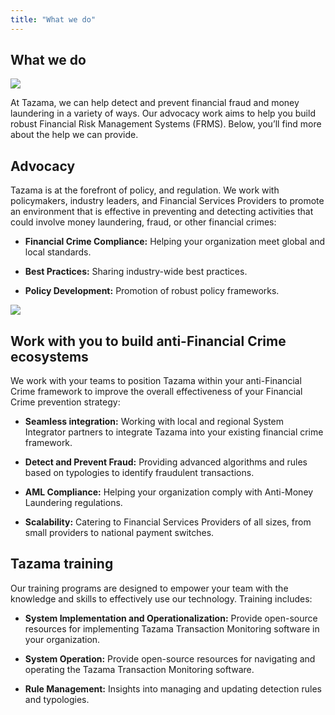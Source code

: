 ```yaml
---
title: "What we do"
---
```


## What we do

![](/what_low.gif)

At Tazama, we can help detect and prevent financial fraud and money laundering in a variety of ways. Our advocacy work aims to help you build robust Financial Risk Management Systems (FRMS). Below, you’ll find more about the help we can provide.

## Advocacy

Tazama is at the forefront of policy, and regulation. We work with policymakers, industry leaders, and Financial Services Providers to promote an environment that is effective in preventing and detecting activities that could involve money laundering, fraud, or other financial crimes:

- **Financial Crime Compliance:** Helping your organization meet global and local standards.

- **Best Practices:** Sharing industry-wide best practices.

- **Policy Development:** Promotion of robust policy frameworks.

![](/compliance_med.png)
## Work with you to build anti-Financial Crime ecosystems

We work with your teams to position Tazama within your anti-Financial Crime framework to improve the overall effectiveness of your Financial Crime prevention strategy:

- **Seamless integration:** Working with local and regional System Integrator partners to integrate Tazama into your existing financial crime framework.

- **Detect and Prevent Fraud:** Providing advanced algorithms and rules based on typologies to identify fraudulent transactions.

- **AML Compliance:** Helping your organization comply with Anti-Money Laundering regulations.

- **Scalability:** Catering to Financial Services Providers of all sizes, from small providers to national payment switches.

## Tazama training

Our training programs are designed to empower your team with the knowledge and skills to effectively use our technology. Training includes:

- **System Implementation and Operationalization:** Provide open-source resources for implementing Tazama Transaction Monitoring software in your organization.

- **System Operation:** Provide open-source resources for navigating and operating the Tazama Transaction Monitoring software.

- **Rule Management:** Insights into managing and updating detection rules and typologies.